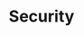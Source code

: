 ---
layout: layout.pug
navigationTitle: Security
title: Security
menuWeight: 5
excerpt: Manage cluster security, authentication, and authorization for the Konvoy cluster
enterprise: false
---